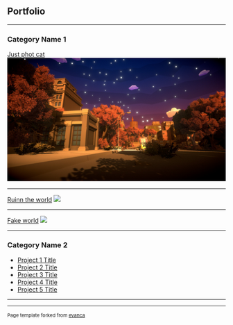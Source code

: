 ## Portfolio

---

### Category Name 1 

[Just phot cat](/sample_page)
<img src="images/Photo_Cat_Picture.png?raw=true"/>

---
[Ruinn the world](/pdf/sample_presentation.pdf)
<img src="images/dummy_thumbnail.jpg?raw=true"/>

---
[Fake world](http://example.com/)
<img src="images/dummy_thumbnail.jpg?raw=true"/>

---

### Category Name 2

- [Project 1 Title](http://example.com/)
- [Project 2 Title](http://example.com/)
- [Project 3 Title](http://example.com/)
- [Project 4 Title](http://example.com/)
- [Project 5 Title](http://example.com/)

---




---
<p style="font-size:11px">Page template forked from <a href="https://github.com/evanca/quick-portfolio">evanca</a></p>
<!-- Remove above link if you don't want to attibute -->
